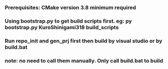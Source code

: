 ### Prerequisites: CMake version 3.8 minimum required
### Using bootstrap.py to get build scripts first. eg: py bootstrap.py KuroShinigami318 build_scripts
### Run repo_init and gen_prj first then build by visual studio or by build.bat
### note: no need to call them manually. Only call build.bat to build